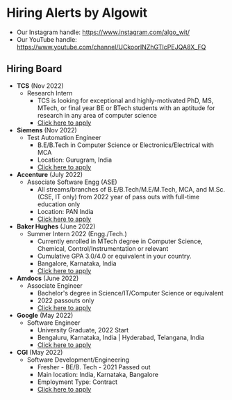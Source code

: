 # Hiring Alerts by Algowit

* Our Instagram handle: https://www.instagram.com/algo_wit/
* Our YouTube handle: https://www.youtube.com/channel/UCkoorINZhGTIcPEJQA8X_FQ

## Hiring Board



* **TCS** (Nov 2022)
  * Research Intern
    * TCS is looking for exceptional and highly-motivated PhD, MS, MTech, or final year BE or BTech students with an aptitude for research in any area of computer science
    * [Click here to apply](https://www.tcs.com/careers/india/internship)
* **Siemens** (Nov 2022)
  * Test Automation Engineer
    * B.E/B.Tech in Computer Science or Electronics/Electrical with MCA
    * Location: Gurugram, India
    * [Click here to apply](https://jobs.siemens.com/jobs/333403?lang=en-us)
* **Accenture** (July 2022)
  * Associate Software Engg (ASE)
    * All streams/branches of B.E/B.Tech/M.E/M.Tech, MCA, and M.Sc. (CSE, IT only) from 2022 year of pass outs with full-time education only
    * Location: PAN India
    * [Click here to apply](https://indiacampus.accenture.com/myzone/accenture/1/jobs/2211/job-details)
* **Baker Hughes** (June 2022)
  * Summer Intern 2022 (Engg./Tech.)
    * Currently enrolled in MTech degree in Computer Science, Chemical, Control/Instrumentation or relevant
    * Cumulative GPA 3.0/4.0 or equivalent in your country.
    * Bangalore, Karnataka, India
    * [Click here to apply](https://careers.bakerhughes.com/global/en/job/R34396/Summer-Internships-2022-India)
* **Amdocs** (June 2022)
  * Associate Engineer
    * Bachelor's degree in Science/IT/Computer Science or equivalent
    * 2022 passouts only
    * [Click here to apply](https://jobs.amdocs.com/job/Bhurai-In-Off-campus-2022-Associate-Engineer-MH/902362700/)
* **Google** (May 2022)
  * Software Engineer
    * University Graduate, 2022 Start
    * Bengaluru, Karnataka, India | Hyderabad, Telangana, India
    * [Click here to apply](https://careers.google.com/jobs/results/132239628489892550-software-engineer-university-graduate-2022-start/)
* **CGI** (May 2022)
  * Software Development/Engineering
    * Fresher - BE/B. Tech - 2021 Passed out
    * Main location: India, Karnataka, Bangalore
    * Employment Type: Contract
    * [Click here to apply](https://cgi.njoyn.com/cgi/xweb/xweb.asp?CLID=21001&page=jobdetails&JobID=J0322-1264&lang=1)
